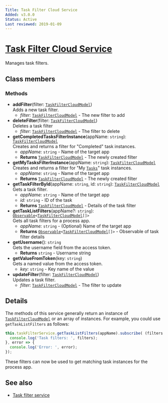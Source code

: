 ```yaml
---
Title: Task Filter Cloud Service
Added: v3.0.0
Status: Active
Last reviewed: 2019-01-09
---
```


# [Task Filter Cloud Service](../../lib/process-services-cloud/src/lib/task/task-filters/services/task-filter-cloud.service.ts "Defined in task-filter-cloud.service.ts")

Manages task filters. 

## Class members

### Methods

-   **addFilter**(filter: [`TaskFilterCloudModel`](../../lib/process-services-cloud/src/lib/task/task-filters/models/filter-cloud.model.ts))<br/>
    Adds a new task filter.
    -   _filter:_ [`TaskFilterCloudModel`](../../lib/process-services-cloud/src/lib/task/task-filters/models/filter-cloud.model.ts)  - The new filter to add
-   **deleteFilter**(filter: [`TaskFilterCloudModel`](../../lib/process-services-cloud/src/lib/task/task-filters/models/filter-cloud.model.ts))<br/>
    Deletes a task filter
    -   _filter:_ [`TaskFilterCloudModel`](../../lib/process-services-cloud/src/lib/task/task-filters/models/filter-cloud.model.ts)  - The filter to delete
-   **getCompletedTasksFilterInstance**(appName: `string`): [`TaskFilterCloudModel`](../../lib/process-services-cloud/src/lib/task/task-filters/models/filter-cloud.model.ts)<br/>
    Creates and returns a filter for "Completed" task instances.
    -   _appName:_ `string`  - Name of the target app
    -   **Returns** [`TaskFilterCloudModel`](../../lib/process-services-cloud/src/lib/task/task-filters/models/filter-cloud.model.ts) - The newly created filter
-   **getMyTasksFilterInstance**(appName: `string`): [`TaskFilterCloudModel`](../../lib/process-services-cloud/src/lib/task/task-filters/models/filter-cloud.model.ts)<br/>
    Creates and returns a filter for "My [`Tasks`](../../e2e/actions/APS-cloud/tasks.ts)" task instances.
    -   _appName:_ `string`  - Name of the target app
    -   **Returns** [`TaskFilterCloudModel`](../../lib/process-services-cloud/src/lib/task/task-filters/models/filter-cloud.model.ts) - The newly created filter
-   **getTaskFilterById**(appName: `string`, id: `string`): [`TaskFilterCloudModel`](../../lib/process-services-cloud/src/lib/task/task-filters/models/filter-cloud.model.ts)<br/>
    Gets a task filter.
    -   _appName:_ `string`  - Name of the target app
    -   _id:_ `string`  - ID of the task
    -   **Returns** [`TaskFilterCloudModel`](../../lib/process-services-cloud/src/lib/task/task-filters/models/filter-cloud.model.ts) - Details of the task filter
-   **getTaskListFilters**(appName?: `string`): [`Observable`](http://reactivex.io/documentation/observable.html)`<`[`TaskFilterCloudModel`](../../lib/process-services-cloud/src/lib/task/task-filters/models/filter-cloud.model.ts)`[]>`<br/>
    Gets all task filters for a process app.
    -   _appName:_ `string`  - (Optional) Name of the target app
    -   **Returns** [`Observable`](http://reactivex.io/documentation/observable.html)`<`[`TaskFilterCloudModel`](../../lib/process-services-cloud/src/lib/task/task-filters/models/filter-cloud.model.ts)`[]>` - Observable of task filter details
-   **getUsername**(): `string`<br/>
    Gets the username field from the access token.
    -   **Returns** `string` - Username string
-   **getValueFromToken**(key: `string`)<br/>
    Gets a named value from the access token.
    -   _key:_ `string`  - Key name of the value
-   **updateFilter**(filter: [`TaskFilterCloudModel`](../../lib/process-services-cloud/src/lib/task/task-filters/models/filter-cloud.model.ts))<br/>
    Updates a task filter.
    -   _filter:_ [`TaskFilterCloudModel`](../../lib/process-services-cloud/src/lib/task/task-filters/models/filter-cloud.model.ts)  - The filter to update

## Details

The methods of this service generally return an instance of [`TaskFilterCloudModel`](../../lib/process-services-cloud/src/lib/task/task-filters/models/filter-cloud.model.ts) or
an array of instances. For example, you could use `getTaskListFilters` as follows:

```ts
this.taskFilterService.getTaskListFilters(appName).subscribe( (filters: TaskFilterCloudModel[]) => {
  console.log('Task filters: ', filters);
}, error => {
  console.log('Error: ', error);
});
```

These filters can now be used to get matching task instances for the process app.

## See also

-   [Task filter service](../process-services/task-filter.service.md)
